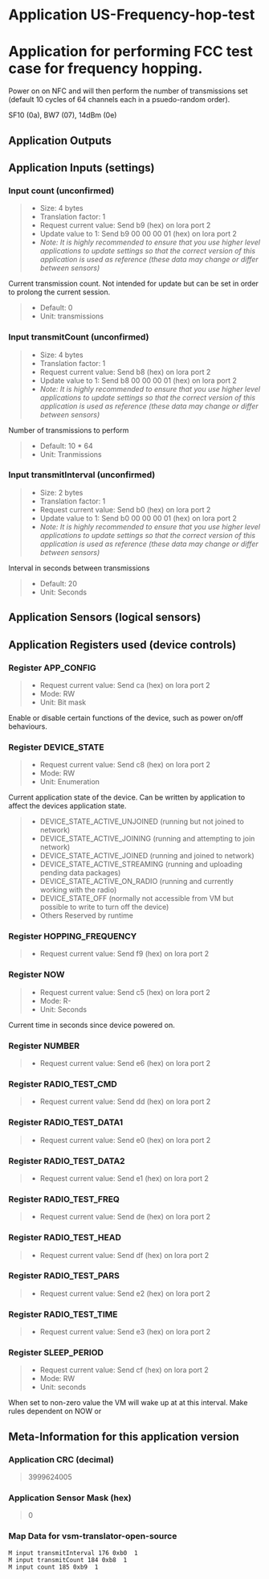 
# Application US-Frequency-hop-test


# Application for performing FCC test case for frequency hopping.

Power on on NFC and will then perform the number of transmissions set (default 10 cycles of 64 channels
each in a psuedo-random order).

SF10 (0a), BW7 (07), 14dBm (0e)


## Application Outputs


## Application Inputs (settings)


### Input count (unconfirmed)

> - Size: 4 bytes
> - Translation factor: 1
> - Request current value: Send b9 (hex) on lora port 2
> - Update value to 1: Send b9 00 00 00 01 (hex) on lora port 2
> - *Note: It is highly recommended to ensure that you use higher level applications to update settings so that the correct version of this application is used as reference (these data may change or differ between sensors)*

Current transmission count. Not intended for update but can be set in order to
prolong the current session.

> - Default: 0
> - Unit: transmissions

### Input transmitCount (unconfirmed)

> - Size: 4 bytes
> - Translation factor: 1
> - Request current value: Send b8 (hex) on lora port 2
> - Update value to 1: Send b8 00 00 00 01 (hex) on lora port 2
> - *Note: It is highly recommended to ensure that you use higher level applications to update settings so that the correct version of this application is used as reference (these data may change or differ between sensors)*

Number of transmissions to perform

> - Default: 10 * 64
> - Unit: Tranmissions


### Input transmitInterval (unconfirmed)

> - Size: 2 bytes
> - Translation factor: 1
> - Request current value: Send b0 (hex) on lora port 2
> - Update value to 1: Send b0 00 00 00 01 (hex) on lora port 2
> - *Note: It is highly recommended to ensure that you use higher level applications to update settings so that the correct version of this application is used as reference (these data may change or differ between sensors)*

Interval in seconds between transmissions

> - Default: 20
> - Unit: Seconds


## Application Sensors (logical sensors)


## Application Registers used (device controls)


### Register APP_CONFIG

> - Request current value: Send ca (hex) on lora port 2
> - Mode: RW
> - Unit: Bit mask

Enable or disable certain functions of the device, such as power on/off behaviours.


### Register DEVICE_STATE

> - Request current value: Send c8 (hex) on lora port 2
> - Mode: RW
> - Unit: Enumeration

Current application state of the device. Can be written by application to affect the devices application state.

> - DEVICE_STATE_ACTIVE_UNJOINED (running but not joined to network)
> - DEVICE_STATE_ACTIVE_JOINING (running and attempting to join network)
> - DEVICE_STATE_ACTIVE_JOINED (running and joined to network)
> - DEVICE_STATE_ACTIVE_STREAMING (running and uploading pending data packages)
> - DEVICE_STATE_ACTIVE_ON_RADIO (running and currently working with the radio)
> - DEVICE_STATE_OFF (normally not accessible from VM but possible to write to turn off the device)
> - Others Reserved by runtime

### Register HOPPING_FREQUENCY

> - Request current value: Send f9 (hex) on lora port 2

### Register NOW

> - Request current value: Send c5 (hex) on lora port 2
> - Mode: R-
> - Unit: Seconds

Current time in seconds since device powered on.


### Register NUMBER

> - Request current value: Send e6 (hex) on lora port 2

### Register RADIO_TEST_CMD

> - Request current value: Send dd (hex) on lora port 2

### Register RADIO_TEST_DATA1

> - Request current value: Send e0 (hex) on lora port 2

### Register RADIO_TEST_DATA2

> - Request current value: Send e1 (hex) on lora port 2

### Register RADIO_TEST_FREQ

> - Request current value: Send de (hex) on lora port 2

### Register RADIO_TEST_HEAD

> - Request current value: Send df (hex) on lora port 2

### Register RADIO_TEST_PARS

> - Request current value: Send e2 (hex) on lora port 2

### Register RADIO_TEST_TIME

> - Request current value: Send e3 (hex) on lora port 2

### Register SLEEP_PERIOD

> - Request current value: Send cf (hex) on lora port 2
> - Mode: RW
> - Unit: seconds

When set to non-zero value the VM will wake up at at this interval. Make rules dependent on NOW or


## Meta-Information for this application version



### Application CRC (decimal)

 > 3999624005

### Application Sensor Mask (hex)

 > 0

### Map Data for vsm-translator-open-source

```
M input transmitInterval 176 0xb0  1
M input transmitCount 184 0xb8  1
M input count 185 0xb9  1

```

